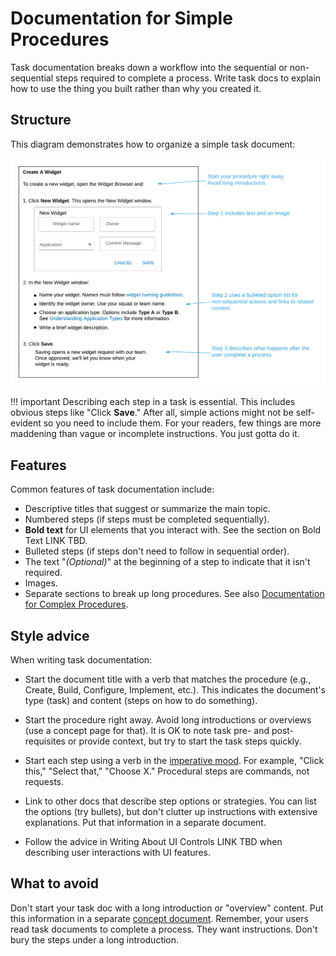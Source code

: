 # Documentation for Simple Procedures

Task documentation breaks down a workflow into the sequential or non-sequential steps required to complete a process. Write task docs to explain how to use the thing you built rather than why you created it.

## Structure

This diagram demonstrates how to organize a simple task document:

![hbk_task_doc.png](../../images/simple_task.png)

!!! important
    Describing each step in a task is essential. This includes obvious steps like "Click **Save**." After all, simple actions might not be self-evident so you need to include them. For your readers, few things are more maddening than vague or incomplete instructions. You just gotta do it.

## Features

Common features of task documentation include:

- Descriptive titles that suggest or summarize the main topic.
- Numbered steps (if steps must be completed sequentially).
- **Bold text** for UI elements that you interact with. See the section on Bold Text LINK TBD.
- Bulleted steps (if steps don't need to follow in sequential order).
- The text "_(Optional)_" at the beginning of a step to indicate that it isn't required.
- Images.
- Separate sections to break up long procedures. See also [Documentation for Complex Procedures](tasks_complex.md).

## Style advice

When writing task documentation:

- Start the document title with a verb that matches the procedure (e.g., Create, Build, Configure, Implement, etc.). This indicates the document's type (task) and content (steps on how to do something).

- Start the procedure right away. Avoid long introductions or overviews (use a concept page for that). It is OK to note task pre- and post-requisites or provide context, but try to start the task steps quickly.

- Start each step using a verb in the [imperative mood](https://en.wikipedia.org/wiki/Imperative_mood). For example, "Click this," "Select that," "Choose X." Procedural steps are commands, not requests.

- Link to other docs that describe step options or strategies. You can list the options (try bullets), but don't clutter up instructions with extensive explanations. Put that information in a separate document.

- Follow the advice in Writing About UI Controls LINK TBD when describing user interactions with UI features.

## What to avoid

Don't start your task doc with a long introduction or "overview" content. Put this information in a separate [concept document](concepts.md). Remember, your users read task documents to complete a process. They want instructions. Don't bury the steps under a long introduction.
